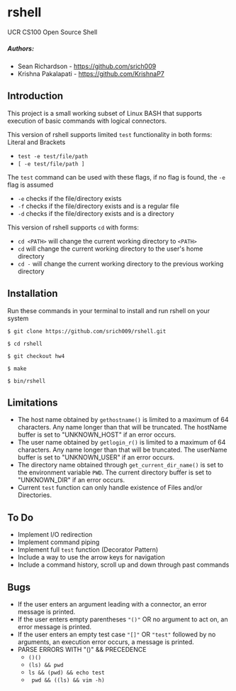 # rshell
UCR CS100 Open Source Shell

##### Authors:
* Sean Richardson - https://github.com/srich009
* Krishna Pakalapati - https://github.com/KrishnaP7

## Introduction
This project is a small working subset of Linux BASH that supports execution of basic commands with logical connectors.

This version of rshell supports limited ```test``` functionality in both forms: Literal and Brackets
* ```test -e test/file/path```
* ```[ -e test/file/path ]```

The ```test``` command can be used with these flags, if no flag is found, the ```-e``` flag is assumed
* ```-e``` checks if the file/directory exists
* ```-f``` checks if the file/directory exists and is a regular file
* ```-d``` checks if the file/directory exists and is a directory

This version of rshell supports ```cd``` with forms:
* ```cd <PATH>``` will change the current working directory to ```<PATH>```
* ```cd``` will change the current working directory to the user's home directory
* ```cd -``` will change the current working directory to the previous working directory

## Installation
Run these commands in your terminal to install and run rshell on your system
```Installation
$ git clone https://github.com/srich009/rshell.git

$ cd rshell

$ git checkout hw4

$ make

$ bin/rshell
```

## Limitations
* The host name obtained by ```gethostname()``` is limited to a maximum of 64 characters. Any name longer than that will be truncated. The hostName buffer is set to "UNKNOWN_HOST" if an error occurs.
* The user name obtained by ```getlogin_r()``` is limited to a maximum of 64 characters. Any name longer than that will be truncated. The userName buffer is set to "UNKNOWN_USER" if an error occurs.
* The directory name obtained through ```get_current_dir_name()``` is set to the environment variable ```PWD```. The current directory buffer is set to "UNKNOWN_DIR" if an error occurs.
* Current ```test``` function can only handle existence of Files and/or Directories.

## To Do
* Implement I/O redirection
* Implement command piping
* Implement full ```test``` function (Decorator Pattern)
* Include a way to use the arrow keys for navigation 
* Include a command history, scroll up and down through past commands

## Bugs
* If the user enters an argument leading with a connector, an error message is printed.
* If the user enters empty parentheses ```"()"``` OR no argument to act on, an error message is printed.
* If the user enters an empty test case ```"[]"``` OR ```"test"``` followed by no arguments, an execution error occurs, a message is printed.
* PARSE ERRORS WITH "()" && PRECEDENCE
    * ```()()```
    * ```(ls) && pwd```
    * ```ls && (pwd) && echo test```
    * ``` pwd && ((ls) && vim -h)```